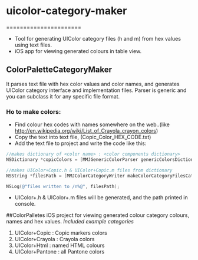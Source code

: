 # uicolor-category-maker
======================

* Tool for generating UIColor category files (h and m) from hex values using text files.
* iOS app for viewing generated colours in table view.

## ColorPaletteCategoryMaker

It parses text file with hex color values and color names, and generates UIColor category interface and implementation files.
Parser is generic and you can subclass it for any specific file format.

### Ho to make colors:

* Find colour hex codes with names somewhere on the web..(like http://en.wikipedia.org/wiki/List_of_Crayola_crayon_colors)
* Copy the text into text file, (Copic_Color_HEX_CODE.txt)
* Add the text file to project and write the code like this:

``` objective-c
//makes dictionary of <color name> : <color components dictionary>
NSDictionary *copicColors = [MMJGenericColorParser genericColorsDictionaryWithFileName:@"Copic_Color_HEX_CODE" fileType:@"txt"];

//makes UIColor+Copic.h & UIColor+Copic.m files from dictionary
NSString *filesPath = [MMJColorCategoryWriter makeColorCategoryFilesCategoryName:@"Copic" colorsDictionary:copicColors directory:@"Documents"];

NSLog(@"files written to /n%@", filesPath);
```
* UIColor+<category name>.h & UIColor+<category name>.m files will be generated, and the path printed in console.

##ColorPalletes
 iOS project for viewing generated colour category colours, names and hex values.
*Included example categories*
1. UIColor+Copic : Copic markers colors
2. UIColor+Crayola : Crayola colors
3. UIColor+Html : named HTML colours
4. UIColor+Pantone : all Pantone colors
